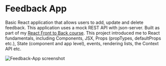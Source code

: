 # Feedback App

Basic React application that allows users to add, update and delete feedback. This application uses a mock REST API with json-server. Built as part of my [React Front to Back course](https://www.traversymedia.com/). This project introduced me to React fundamentals, including Components, JSX, Props (propTypes, defaultProps etc.), State (component and app level), events, rendering lists, the Context API etc.

![Feedback-App screenshot](https://user-images.githubusercontent.com/110285021/224942424-327d318b-5737-41aa-844e-16eeba538b64.png)
